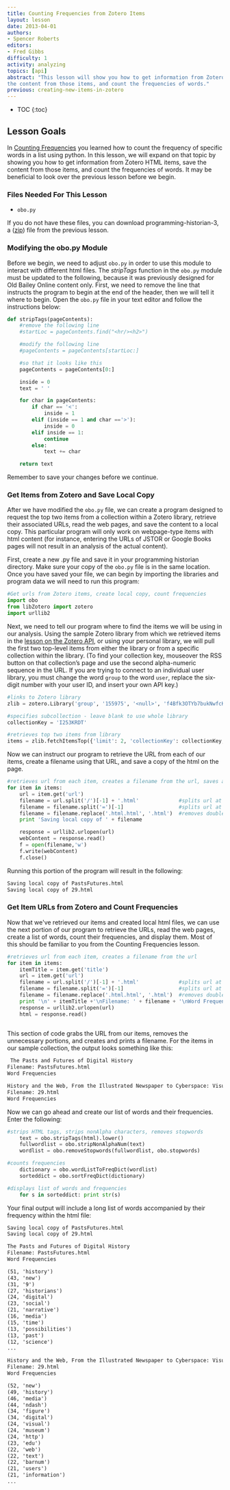 ```yaml
---
title: Counting Frequencies from Zotero Items
layout: lesson
date: 2013-04-01
authors:
- Spencer Roberts
editors:
- Fred Gibbs
difficulty: 1
activity: analyzing
topics: [api]
abstract: "This lesson will show you how to get information from Zotero HTML items, save
the content from those items, and count the frequencies of words."
previous: creating-new-items-in-zotero
---
```


* TOC
{:toc}

Lesson Goals
------------

In [Counting Frequencies][] you learned how to count the frequency of specific
words in a list using python. In this lesson, we will expand on that
topic by showing you how to get information from Zotero HTML items, save
the content from those items, and count the frequencies of words. It may
be beneficial to look over the previous lesson before we begin.

### Files Needed For This Lesson

-   `obo.py`

If you do not have these files, you can
download programming-historian-3, a ([zip][]) file from the previous lesson.

### Modifying the obo.py Module

Before we begin, we need to adjust `obo.py` in order to use this module to
interact with different html files. The *stripTags* function in the `obo.py`
module must be updated to the following, because it was previously
designed for Old Bailey Online content only. First, we need to remove
the line that instructs the program to begin at the end of the header,
then we will tell it where to begin. Open the `obo.py` file in your text
editor and follow the instructions below:

``` python
def stripTags(pageContents):
    #remove the following line
    #startLoc = pageContents.find("<hr/><h2>")

    #modify the following line
    #pageContents = pageContents[startLoc:]

    #so that it looks like this
    pageContents = pageContents[0:]

    inside = 0
    text = ' '

    for char in pageContents:
        if char == '<':
            inside = 1
        elif (inside == 1 and char =='>'):
            inside = 0
        elif inside == 1:
            continue
        else:
            text += char

    return text 
```

Remember to save your changes before we continue.

### Get Items from Zotero and Save Local Copy

After we have modified the `obo.py` file, we can create a program designed
to request the top two items from a collection within a Zotero library,
retrieve their associated URLs, read the web pages, and save the content
to a local copy. This particular program will only work on webpage-type
items with html content (for instance, entering the URLs of JSTOR or
Google Books pages will not result in an analysis of the actual
content).

First, create a new .py file and save it in your programming historian
directory. Make sure your copy of the `obo.py` file is in the same
location. Once you have saved your file, we can begin by importing the
libraries and program data we will need to run this program:

``` python
#Get urls from Zotero items, create local copy, count frequencies
import obo
from libZotero import zotero
import urllib2 
```

Next, we need to tell our program where to find the items we will be using in
our analysis. Using the sample Zotero library from which we retrieved items in
the [lesson on the Zotero API][], or using your personal library, we will pull
the first two top-level items from either the library or from a specific
collection within the library. (To find your collection key, mouseover the RSS
button on that collection’s page and use the second alpha-numeric sequence in
the URL. If you are trying to connect to an individual user library, you must
change the word `group` to the word `user`, replace the six-digit number
with your user ID, and insert your own API key.)

``` python
#links to Zotero library
zlib = zotero.Library('group', '155975', '<null>', 'f4Bfk3OTYb7bukNwfcKXKNLG')

#specifies subcollection - leave blank to use whole library
collectionKey = 'I253KRDT'

#retrieves top two items from library
items = zlib.fetchItemsTop({'limit': 2, 'collectionKey': collectionKey, 'content': 'json,bib,coins'}) 
```

Now we can instruct our program to retrieve the URL from each of our
items, create a filename using that URL, and save a copy of the html on
the page.

``` python
#retrieves url from each item, creates a filename from the url, saves a local copy
for item in items:
    url = item.get('url')
    filename = url.split('/')[-1] + '.html'             #splits url at last /
    filename = filename.split('=')[-1]                  #splits url at last =
    filename = filename.replace('.html.html', '.html')  #removes double .html
    print 'Saving local copy of ' + filename

    response = urllib2.urlopen(url)
    webContent = response.read()
    f = open(filename,'w')
    f.write(webContent)
    f.close()
```

Running this portion of the program will result in the following:

``` xml
Saving local copy of PastsFutures.html
Saving local copy of 29.html 
```

### Get Item URLs from Zotero and Count Frequencies

Now that we've retrieved our items and created local html files, we can
use the next portion of our program to retrieve the URLs, read the web
pages, create a list of words, count their frequencies, and display
them. Most of this should be familiar to you from the Counting Frequencies lesson.

``` python
#retrieves url from each item, creates a filename from the url
for item in items:
    itemTitle = item.get('title')
    url = item.get('url')
    filename = url.split('/')[-1] + '.html'             #splits url at last /
    filename = filename.split('=')[-1]                  #splits url at last =
    filename = filename.replace('.html.html', '.html')  #removes double .html
    print '\n' + itemTitle +'\nFilename: ' + filename + '\nWord Frequencies\n'
    response = urllib2.urlopen(url)
    html = response.read()
    
```

This section of code grabs the URL from our items, removes the
unnecessary portions, and creates and prints a filename. For the items
in our sample collection, the output looks something like this:

``` xml
 The Pasts and Futures of Digital History
Filename: PastsFutures.html
Word Frequencies

History and the Web, From the Illustrated Newspaper to Cyberspace: Visual Technologies and Interaction in the Nineteenth and Twenty-First Centuries
Filename: 29.html
Word Frequencies 
```

Now we can go ahead and create our list of words and their frequencies.
Enter the following:

``` python
#strips HTML tags, strips nonAlpha characters, removes stopwords
    text = obo.stripTags(html).lower()
    fullwordlist = obo.stripNonAlphaNum(text)
    wordlist = obo.removeStopwords(fullwordlist, obo.stopwords)

#counts frequencies
    dictionary = obo.wordListToFreqDict(wordlist)
    sorteddict = obo.sortFreqDict(dictionary)

#displays list of words and frequencies
    for s in sorteddict: print str(s)
```

Your final output will include a long list of words accompanied by their
frequency within the html file:

``` xml
Saving local copy of PastsFutures.html
Saving local copy of 29.html

The Pasts and Futures of Digital History
Filename: PastsFutures.html
Word Frequencies

(51, 'history')
(43, 'new')
(31, '9')
(27, 'historians')
(24, 'digital')
(23, 'social')
(21, 'narrative')
(16, 'media')
(15, 'time')
(13, 'possibilities')
(13, 'past')
(12, 'science')
...

History and the Web, From the Illustrated Newspaper to Cyberspace: Visual Technologies and Interaction in the Nineteenth and Twenty-First Centuries
Filename: 29.html
Word Frequencies

(52, 'new')
(49, 'history')
(46, 'media')
(44, 'ndash')
(34, 'figure')
(34, 'digital')
(24, 'visual')
(24, 'museum')
(24, 'http')
(23, 'edu')
(22, 'web')
(22, 'text')
(22, 'barnum')
(21, 'users')
(21, 'information')
...
```

  [Counting Frequencies]: ../lessons/counting-frequencies
  [zip]: ../assets/programming-historian3.zip
  [Lesson on the Zotero API]: ../lessons/intro-to-the-zotero-api
